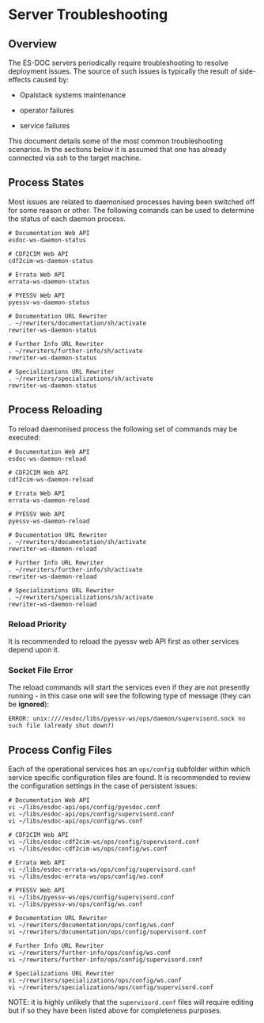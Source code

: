# Server Troubleshooting

## Overview

The ES-DOC servers periodically require troubleshooting to resolve deployment issues.  The source of such issues is typically the result of side-effects caused by:

- Opalstack systems maintenance

- operator failures

- service failures

This document details some of the most common troubleshooting scenarios.  In the sections below it is assumed that one has already connected via ssh to the target machine.

## Process States

Most issues are related to daemonised processes having been switched off for some reason or other.  The following comands can be used to determine the status of each daemon process.

```
# Documentation Web API
esdoc-ws-daemon-status

# CDF2CIM Web API
cdf2cim-ws-daemon-status

# Errata Web API
errata-ws-daemon-status

# PYESSV Web API
pyessv-ws-daemon-status

# Documentation URL Rewriter
. ~/rewriters/documentation/sh/activate
rewriter-ws-daemon-status

# Further Info URL Rewriter
. ~/rewriters/further-info/sh/activate
rewriter-ws-daemon-status

# Specializations URL Rewriter
. ~/rewriters/specializations/sh/activate
rewriter-ws-daemon-status
```

## Process Reloading

To reload daemonised process the following set of commands may be executed:

```
# Documentation Web API
esdoc-ws-daemon-reload

# CDF2CIM Web API
cdf2cim-ws-daemon-reload

# Errata Web API
errata-ws-daemon-reload

# PYESSV Web API
pyessv-ws-daemon-reload

# Documentation URL Rewriter
. ~/rewriters/documentation/sh/activate
rewriter-ws-daemon-reload

# Further Info URL Rewriter
. ~/rewriters/further-info/sh/activate
rewriter-ws-daemon-reload

# Specializations URL Rewriter
. ~/rewriters/specializations/sh/activate
rewriter-ws-daemon-reload
```

### Reload Priority 

It is recommended to reload the pyessv web API first as other services depend upon it.

### Socket File Error

The reload commands will start the services even if they are not presently running - in this case one will see the following type of message (they can be **ignored**):

```
ERROR: unix:////esdoc/libs/pyessv-ws/ops/daemon/supervisord.sock no such file (already shut down?)
```

## Process Config Files

Each of the operational services has an `ops/config` subfolder within which service specific configuration files are found.  It is recommended to review the configuration settings in the case of persistent issues:

```
# Documentation Web API
vi ~/libs/esdoc-api/ops/config/pyesdoc.conf
vi ~/libs/esdoc-api/ops/config/supervisord.conf
vi ~/libs/esdoc-api/ops/config/ws.conf

# CDF2CIM Web API
vi ~/libs/esdoc-cdf2cim-ws/ops/config/supervisord.conf
vi ~/libs/esdoc-cdf2cim-ws/ops/config/ws.conf

# Errata Web API
vi ~/libs/esdoc-errata-ws/ops/config/supervisord.conf
vi ~/libs/esdoc-errata-ws/ops/config/ws.conf

# PYESSV Web API
vi ~/libs/pyessv-ws/ops/config/supervisord.conf
vi ~/libs/pyessv-ws/ops/config/ws.conf

# Documentation URL Rewriter
vi ~/rewriters/documentation/ops/config/ws.conf
vi ~/rewriters/documentation/ops/config/supervisord.conf

# Further Info URL Rewriter
vi ~/rewriters/further-info/ops/config/ws.conf
vi ~/rewriters/further-info/ops/config/supervisord.conf

# Specializations URL Rewriter
vi ~/rewriters/specializations/ops/config/ws.conf
vi ~/rewriters/specializations/ops/config/supervisord.conf
```

NOTE: it is highly unlikely that the `supervisord.conf` files will require editing but if so they have been listed above for completeness purposes.
